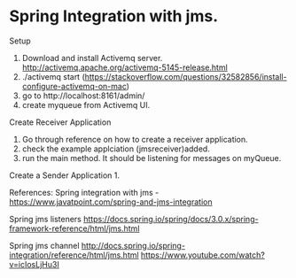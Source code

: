 # Spring Integration with jms.

Setup
1. Download and install Activemq server. http://activemq.apache.org/activemq-5145-release.html
2. ./activemq start (https://stackoverflow.com/questions/32582856/install-configure-activemq-on-mac) 
3. go to http://localhost:8161/admin/
4. create myqueue from Activemq UI.


Create Receiver Application
1. Go through reference on how to create a receiver application.
2. check the example applciation (jmsreceiver)added.
3. run the main method. It should be listening for messages on myQueue.

Create a Sender Application
1. 


References:
Spring integration with jms - https://www.javatpoint.com/spring-and-jms-integration


Spring jms listeners
https://docs.spring.io/spring/docs/3.0.x/spring-framework-reference/html/jms.html

Spring jms channel
http://docs.spring.io/spring-integration/reference/html/jms.html
https://www.youtube.com/watch?v=icIosLjHu3I
